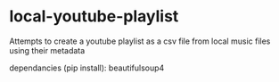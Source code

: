 # local-youtube-playlist
Attempts to create a youtube playlist as a csv file from local music files using their metadata

dependancies (pip install):
beautifulsoup4